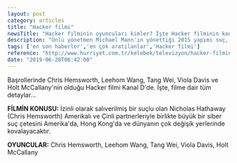 ```yaml
---
layout: post
category: articles
title: "Hacker filmi"
newsTitle: "Hacker filminin oyuncuları kimler? İşte Hacker filminin konusu ve oyuncuları"
description: "Ünlü yönetmen Michael Mann'ın yönettiği 2015 yapımı suç, gerilim, aksiyon filmi 'Hacker' televizyonlarda ilk kez Kanal D ekranlarında izleyiciyle buluşacak. Bu akşam saat 20:00'da yayınlanacak filmde, kimlerin rol aldığı ve genel konusu merak ediliyor. Peki, Hacker filminin oyuncuları kimler?"
tags: ['en son haberler','en çok aratılanlar','Hacker filmi']
reference: "http://www.hurriyet.com.tr/kelebek/televizyon/hacker-filminin-oyunculari-kimler-iste-hacker-filminin-konusu-ve-oyunculari-41249643"
date: "2019-06-20T06:42:00"
---
```


<p>Başrollerinde Chris Hemsworth, Leehom Wang, Tang Wei, Viola Davis ve Holt McCallany'nin olduğu Hacker filmi Kanal D'de. İşte, filme dair t&uuml;m detaylar...</p>
<p><strong>FİLMİN KONUSU:</strong> İzinli olarak salıverilmiş bir su&ccedil;lu olan Nicholas Hathaway (Chris Hemsworth) Amerikalı ve &Ccedil;inli partnerleriyle birlikte b&uuml;y&uuml;k bir siber su&ccedil; &ccedil;etesini Amerika'da, Hong Kong'da ve d&uuml;nyanın &ccedil;ok değişik yerlerinde kovalayacaktır.</p>
<p><strong>OYUNCULAR:</strong> Chris Hemsworth, Leehom Wang, Tang Wei, Viola Davis, Holt McCallany</p>
<p>&nbsp;</p>
<p>&nbsp;</p>
<p>&nbsp;</p>